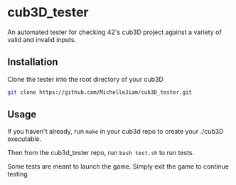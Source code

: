 # cub3D_tester
An automated tester for checking 42's cub3D project against a variety of valid and invalid inputs.

## Installation

Clone the tester into the root directory of your cub3D

```bash
git clone https://github.com/MichelleJiam/cub3D_tester.git
```

## Usage

If you haven't already, run ```make``` in your cub3d repo to create your ./cub3D executable.

Then from the cub3d_tester repo, run ```bash test.sh``` to run tests. 

Some tests are meant to launch the game. Simply exit the game to continue testing.

